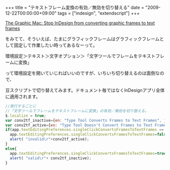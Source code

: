 +++
title = "テキストフレーム変換の有効／無効を切り替える"
date = "2009-12-22T00:00:00+09:00"
tags = ["indesign", "extendscript"]
+++

[The Graphic Mac: Stop InDesign from converting graphic frames to text frames](http://thegraphicmac.com/stop-indesign-converting-graphic-frames-text-frames) 

をみてて、そういえば、たまにグラフィックフレームはグラフィックフレームとして固定して作業したい時ってあるなーって。


環境設定＞テキスト＞文字オプション＞「文字ツールでフレームをテキストフレームに変換」

って環境設定を開いていじればいいのですが、いちいち切り替えるのは面倒なので、

豆スクリプトで切り替えてみます。ドキュメント毎ではなくInDesignアプリ全体に適用されます。



```js
//実行するごとに
//「文字ツールでフレームをテキストフレームに変換」の有効／無効を切り替える。
$.localize = true;
var conv2tf_inactive={en: "Type Tool Converts Frames to Text Frames", ja: "文字ツールでフレームをテキストフレームに変換できます"};
var conv2tf_active={en: "Type Tool Doesn't Convert Frames to Text Frames", ja: "文字ツールでフレームをテキストフレームに変換しません"};
if(app.textEditingPreferences.singleClickConvertsFramesToTextFrames == true){
  app.textEditingPreferences.singleClickConvertsFramesToTextFrames=false;
  alert( "invalid\r"+conv2tf_active);
}
else{
  app.textEditingPreferences.singleClickConvertsFramesToTextFrames=true;
  alert( "valid\r"+ conv2tf_inactive);
}
```
